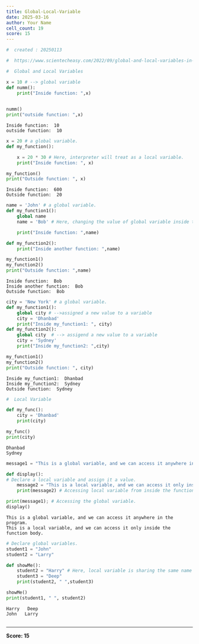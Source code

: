 ```yaml
---
title: Global-Local-Variable
date: 2025-03-16
author: Your Name
cell_count: 19
score: 15
---
```


```python
#  created : 20250113
```


```python
#  https://www.scientecheasy.com/2022/09/global-and-local-variables-in-python.html/
```


```python
#  Global and Local Variables
```


```python
x = 10 # --> global variable
def numm():
    print("Inside function: ",x)
    
```


```python
numm()
print("outside function: ",x)
```

    Inside function:  10
    outside function:  10



```python
x = 20 # a global variable.
def my_function():

    x = 20 * 30 # Here, interpreter will treat as a local variable.
    print("Inside function: ", x)
```


```python
my_function()
print("Outside function: ", x)
```

    Inside function:  600
    Outside function:  20



```python
name = 'John' # a global variable.
def my_function1():
    global name
    name = 'Bob' # Here, changing the value of global variable inside the

    print("Inside function: ",name)
```


```python
def my_function2():
    print("Inside another function: ",name)
```


```python
my_function1()
my_function2()
print("Outside function: ",name)
```

    Inside function:  Bob
    Inside another function:  Bob
    Outside function:  Bob



```python
city = 'New York' # a global variable.
def my_function1():
    global city # -->assigned a new value to a variable
    city = 'Dhanbad'
    print("Inside my_function1: ", city)
def my_function2():
    global city  # --> assigend a new value to a variable
    city = 'Sydney'
    print("Inside my_function2: ",city)
```


```python
my_function1()
my_function2()
print("Outside function: ", city)
```

    Inside my_function1:  Dhanbad
    Inside my_function2:  Sydney
    Outside function:  Sydney



```python
#  Local Variable
```


```python
def my_func():
    city = 'Dhanbad'
    print(city)

```


```python
my_func()
print(city)
```

    Dhanbad
    Sydney



```python
message1 = "This is a global variable, and we can access it anywhere in the program."
```


```python
def display():
# Declare a local variable and assign it a value.
    message2 = "This is a local variable, and we can access it only inside the function body."
    print(message2) # Accessing local variable from inside the function.

print(message1); # Accessing the global variable.
display() 
```

    This is a global variable, and we can access it anywhere in the program.
    This is a local variable, and we can access it only inside the function body.



```python
# Declare global variables.
student1 = "John"
student2 = "Larry"

def showMe():
    student2 = "Harry" # Here, local variable is sharing the same name as global variable.
    student3 = "Deep"
    print(student2, " ",student3)

showMe()
print(student1, " ", student2)
```

    Harry   Deep
    John   Larry



```python

```


---
**Score: 15**
